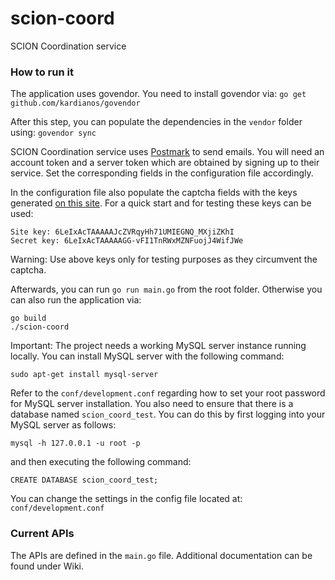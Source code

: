 # scion-coord
SCION Coordination service

### How to run it

The application uses govendor. You need to install govendor via:
`go get github.com/kardianos/govendor`

After this step, you can populate the dependencies in the `vendor` folder using:
`govendor sync`

SCION Coordination service uses [Postmark](https://postmarkapp.com/ "Postmark") to send emails. You will need an account token and a server token which are obtained by signing up to their service.
Set the corresponding fields in the configuration file accordingly.

In the configuration file also populate the captcha fields with the keys generated [on this site](https://www.google.com/recaptcha/admin "Google ReCaptcha admin page").
For a quick start and for testing these keys can be used:

```
Site key: 6LeIxAcTAAAAAJcZVRqyHh71UMIEGNQ_MXjiZKhI
Secret key: 6LeIxAcTAAAAAGG-vFI1TnRWxMZNFuojJ4WifJWe
```
Warning: Use above keys only for testing purposes as they circumvent the captcha.


Afterwards, you can run `go run main.go` from the root folder.
Otherwise you can also run the application via:

```
go build
./scion-coord
```

Important:
The project needs a working MySQL server instance running locally. You can
install MySQL server with the following command:

`sudo apt-get install mysql-server`

Refer to the `conf/development.conf` regarding how to set your root password
for MySQL server installation. You also need to ensure that there is a
database named `scion_coord_test`. You can do this by first logging into your
MySQL server as follows:

`mysql -h 127.0.0.1 -u root -p`

and then executing the following command:

`CREATE DATABASE scion_coord_test;`

You can change the settings in the config file located at: `conf/development.conf`


### Current APIs

The APIs are defined in the `main.go` file.
Additional documentation can be found under Wiki.
